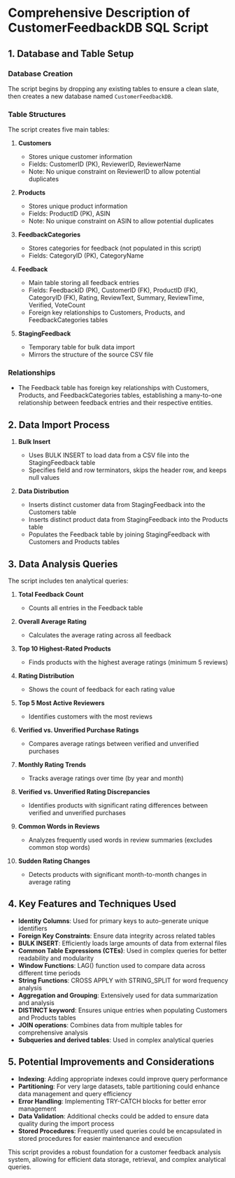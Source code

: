 # Comprehensive Description of CustomerFeedbackDB SQL Script

## 1. Database and Table Setup

### Database Creation
The script begins by dropping any existing tables to ensure a clean slate, then creates a new database named `CustomerFeedbackDB`.

### Table Structures
The script creates five main tables:

1. **Customers**
   - Stores unique customer information
   - Fields: CustomerID (PK), ReviewerID, ReviewerName
   - Note: No unique constraint on ReviewerID to allow potential duplicates

2. **Products**
   - Stores unique product information
   - Fields: ProductID (PK), ASIN
   - Note: No unique constraint on ASIN to allow potential duplicates

3. **FeedbackCategories**
   - Stores categories for feedback (not populated in this script)
   - Fields: CategoryID (PK), CategoryName

4. **Feedback**
   - Main table storing all feedback entries
   - Fields: FeedbackID (PK), CustomerID (FK), ProductID (FK), CategoryID (FK), Rating, ReviewText, Summary, ReviewTime, Verified, VoteCount
   - Foreign key relationships to Customers, Products, and FeedbackCategories tables

5. **StagingFeedback**
   - Temporary table for bulk data import
   - Mirrors the structure of the source CSV file

### Relationships
- The Feedback table has foreign key relationships with Customers, Products, and FeedbackCategories tables, establishing a many-to-one relationship between feedback entries and their respective entities.

## 2. Data Import Process

1. **Bulk Insert**
   - Uses BULK INSERT to load data from a CSV file into the StagingFeedback table
   - Specifies field and row terminators, skips the header row, and keeps null values

2. **Data Distribution**
   - Inserts distinct customer data from StagingFeedback into the Customers table
   - Inserts distinct product data from StagingFeedback into the Products table
   - Populates the Feedback table by joining StagingFeedback with Customers and Products tables

## 3. Data Analysis Queries

The script includes ten analytical queries:

1. **Total Feedback Count**
   - Counts all entries in the Feedback table

2. **Overall Average Rating**
   - Calculates the average rating across all feedback

3. **Top 10 Highest-Rated Products**
   - Finds products with the highest average ratings (minimum 5 reviews)

4. **Rating Distribution**
   - Shows the count of feedback for each rating value

5. **Top 5 Most Active Reviewers**
   - Identifies customers with the most reviews

6. **Verified vs. Unverified Purchase Ratings**
   - Compares average ratings between verified and unverified purchases

7. **Monthly Rating Trends**
   - Tracks average ratings over time (by year and month)

8. **Verified vs. Unverified Rating Discrepancies**
   - Identifies products with significant rating differences between verified and unverified purchases

9. **Common Words in Reviews**
   - Analyzes frequently used words in review summaries (excludes common stop words)

10. **Sudden Rating Changes**
    - Detects products with significant month-to-month changes in average rating

## 4. Key Features and Techniques Used

- **Identity Columns**: Used for primary keys to auto-generate unique identifiers
- **Foreign Key Constraints**: Ensure data integrity across related tables
- **BULK INSERT**: Efficiently loads large amounts of data from external files
- **Common Table Expressions (CTEs)**: Used in complex queries for better readability and modularity
- **Window Functions**: LAG() function used to compare data across different time periods
- **String Functions**: CROSS APPLY with STRING_SPLIT for word frequency analysis
- **Aggregation and Grouping**: Extensively used for data summarization and analysis
- **DISTINCT keyword**: Ensures unique entries when populating Customers and Products tables
- **JOIN operations**: Combines data from multiple tables for comprehensive analysis
- **Subqueries and derived tables**: Used in complex analytical queries

## 5. Potential Improvements and Considerations

- **Indexing**: Adding appropriate indexes could improve query performance
- **Partitioning**: For very large datasets, table partitioning could enhance data management and query efficiency
- **Error Handling**: Implementing TRY-CATCH blocks for better error management
- **Data Validation**: Additional checks could be added to ensure data quality during the import process
- **Stored Procedures**: Frequently used queries could be encapsulated in stored procedures for easier maintenance and execution

This script provides a robust foundation for a customer feedback analysis system, allowing for efficient data storage, retrieval, and complex analytical queries.